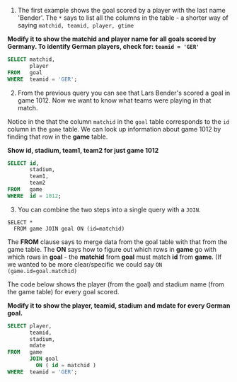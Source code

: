 1. The first example shows the goal scored by a player with the last name 'Bender'. The `*` says to list all the columns in the table - a shorter way of saying `matchid, teamid, player, gtime`

**Modify it to show the matchid and player name for all goals scored by Germany. To identify German players, check for: `teamid = 'GER'`**

```sql
SELECT matchid,
       player
FROM   goal
WHERE  teamid = 'GER';
```

2. From the previous query you can see that Lars Bender's scored a goal in game 1012. Now we want to know what teams were playing in that match.

Notice in the that the column `matchid` in the `goal` table corresponds to the `id` column in the `game` table. We can look up information about game 1012 by finding that row in the **game** table.

**Show id, stadium, team1, team2 for just game 1012**

```sql
SELECT id,
       stadium,
       team1,
       team2
FROM   game
WHERE  id = 1012;
```

3. You can combine the two steps into a single query with a `JOIN`.

```
SELECT *
  FROM game JOIN goal ON (id=matchid)
```

The **FROM** clause says to merge data from the goal table with that from the game table. The **ON** says how to figure out which rows in **game** go with which rows in **goal** - the **matchid** from **goal** must match **id** from **game**. (If we wanted to be more clear/specific we could say `ON (game.id=goal.matchid)`

The code below shows the player (from the goal) and stadium name (from the game table) for every goal scored.

**Modify it to show the player, teamid, stadium and mdate for every German goal.**

```sql
SELECT player,
       teamid,
       stadium,
       mdate
FROM   game
       JOIN goal
         ON ( id = matchid )
WHERE  teamid = 'GER';
```
